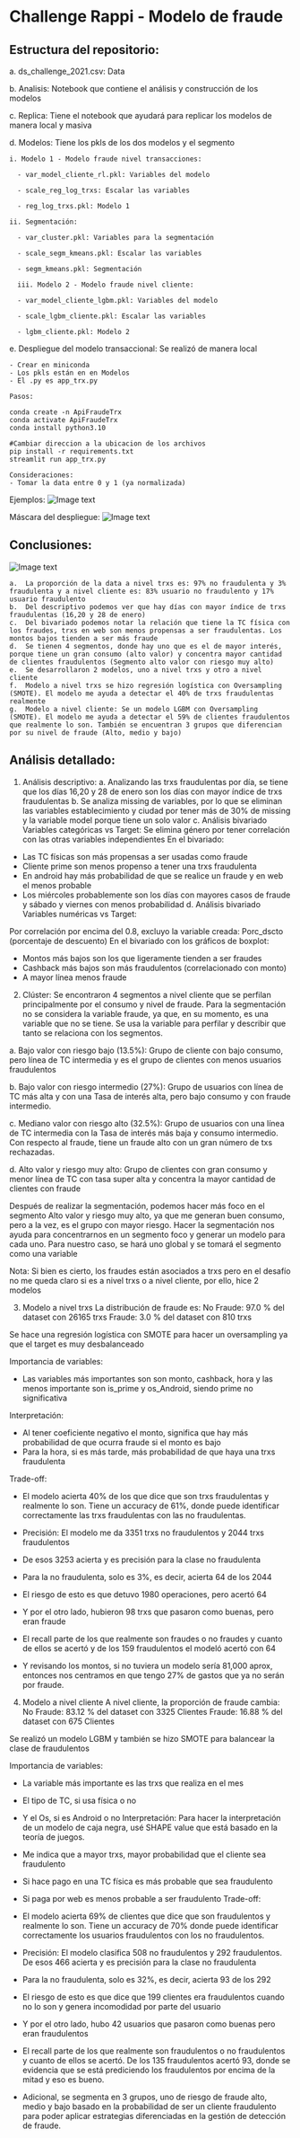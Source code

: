 # Challenge Rappi - Modelo de fraude

## Estructura del repositorio:

a. ds_challenge_2021.csv: Data 

b. Analisis: Notebook que contiene el análisis y construcción de los modelos

c. Replica: Tiene el notebook que ayudará para replicar los modelos de manera local y masiva

d. Modelos: Tiene los pkls de los dos modelos y el segmento

    i. Modelo 1 - Modelo fraude nivel transacciones:

      - var_model_cliente_rl.pkl: Variables del modelo

      - scale_reg_log_trxs: Escalar las variables

      - reg_log_trxs.pkl: Modelo 1

    ii. Segmentación:  
    
      - var_cluster.pkl: Variables para la segmentación

      - scale_segm_kmeans.pkl: Escalar las variables

      - segm_kmeans.pkl: Segmentación
      
      iii. Modelo 2 - Modelo fraude nivel cliente:

      - var_model_cliente_lgbm.pkl: Variables del modelo

      - scale_lgbm_cliente.pkl: Escalar las variables

      - lgbm_cliente.pkl: Modelo 2    
      
  e. Despliegue del modelo transaccional: Se realizó de manera local
  
  	- Crear en miniconda
	- Los pkls están en en Modelos
	- El .py es app_trx.py
	
	Pasos: 
  
  	conda create -n ApiFraudeTrx
	conda activate ApiFraudeTrx
	conda install python3.10
	
	#Cambiar direccion a la ubicacion de los archivos
	pip install -r requirements.txt
	streamlit run app_trx.py 
	
	Consideraciones:
	- Tomar la data entre 0 y 1 (ya normalizada)
	
Ejemplos:
![Image text](https://github.com/EdwinChirre/ds_challeng_rappi/blob/main/EjemploDespliegue/Ejemplos.png)
	
Máscara del despliegue:
![Image text](https://github.com/EdwinChirre/ds_challeng_rappi/blob/main/EjemploDespliegue/ModeloDespliegue.PNG)
  
  
 ## Conclusiones:
 
![Image text](https://github.com/EdwinChirre/ds_challeng_rappi/blob/55f677520cfd825daa16c388e838409e7a632cde/Conclusion_Modelo.png)
 
    a.	La proporción de la data a nivel trxs es: 97% no fraudulenta y 3% fraudulenta y a nivel cliente es: 83% usuario no fraudulento y 17% usuario fraudulento
    b.	Del descriptivo podemos ver que hay días con mayor índice de trxs fraudulentas (16,20 y 28 de enero)
    c.	Del bivariado podemos notar la relación que tiene la TC física con los fraudes, trxs en web son menos propensas a ser fraudulentas. Los montos bajos tienden a ser más fraude
    d.	Se tienen 4 segmentos, donde hay uno que es el de mayor interés, porque tiene un gran consumo (alto valor) y concentra mayor cantidad de clientes fraudulentos (Segmento alto valor con riesgo muy alto)
    e.	Se desarrollaron 2 modelos, uno a nivel trxs y otro a nivel cliente
    f.	Modelo a nivel trxs se hizo regresión logística con Oversampling (SMOTE). El modelo me ayuda a detectar el 40% de trxs fraudulentas realmente
    g.	Modelo a nivel cliente: Se un modelo LGBM con Oversampling (SMOTE). El modelo me ayuda a detectar el 59% de clientes fraudulentos que realmente lo son. También se encuentran 3 grupos que diferencian por su nivel de fraude (Alto, medio y bajo)

 
 ## Análisis detallado:
 
 1.	Análisis descriptivo:
a.	Analizando las trxs fraudulentas por día, se tiene que los días 16,20 y 28 de enero son los días con mayor índice de trxs fraudulentas
b.	Se analiza missing de variables, por lo que se eliminan las variables establecimiento y ciudad por tener más de 30% de missing y la variable model porque tiene un solo valor
c.	Análisis bivariado Variables categóricas vs Target:
Se elimina género por tener correlación con las otras variables independientes
En el bivariado:

-	Las TC físicas son más propensas a ser usadas como fraude
-	Cliente prime son menos propenso a tener una trxs fraudulenta
-	En android hay más probabilidad de que se realice un fraude y en web el menos probable
-	Los miércoles probablemente son los días con mayores casos de fraude y sábado y viernes con menos probabilidad
d.	Análisis bivariado Variables numéricas vs Target:

Por correlación por encima del 0.8, excluyo la variable creada: Porc_dscto (porcentaje de descuento)
En el bivariado con los gráficos de boxplot:

-	Montos más bajos son los que ligeramente tienden a ser fraudes
-	Cashback más bajos son más fraudulentos (correlacionado con monto)
-	A mayor línea menos fraude



2.	Clúster: 
Se encontraron 4 segmentos a nivel cliente que se perfilan principalmente por el consumo y nivel de fraude. Para la segmentación no se considera la variable fraude, ya que, en su momento, es una variable que no se tiene. Se usa la variable para perfilar y describir que tanto se relaciona con los segmentos.

a.	Bajo valor con riesgo bajo (13.5%): Grupo de cliente con bajo consumo, pero línea de TC intermedia y es el grupo de clientes con menos usuarios fraudulentos

b.	Bajo valor con riesgo intermedio (27%): Grupo de usuarios con línea de TC más alta y con una Tasa de interés alta, pero bajo consumo y con fraude intermedio.

c.	Mediano valor con riesgo alto (32.5%): Grupo de usuarios con una línea de TC intermedia con la Tasa de interés más baja y consumo intermedio. Con respecto al fraude, tiene un fraude alto con un gran número de txs rechazadas.

d.	Alto valor y riesgo muy alto: Grupo de clientes con gran consumo y menor línea de TC con tasa super alta y concentra la mayor cantidad de clientes con fraude

Después de realizar la segmentación, podemos hacer más foco en el segmento Alto valor y riesgo muy alto, ya que me generan buen consumo, pero a la vez, es el grupo con mayor riesgo.
Hacer la segmentación nos ayuda para concentrarnos en un segmento foco y generar un modelo para cada uno. Para nuestro caso, se hará uno global y se tomará el segmento como una variable

Nota: Si bien es cierto, los fraudes están asociados a trxs pero en el desafío no me queda claro si es a nivel trxs o a nivel cliente, por ello, hice 2 modelos

3.	Modelo a nivel trxs
La distribución de fraude es: 
No Fraude: 97.0 % del dataset con 26165 trxs 
Fraude: 3.0 % del dataset con 810 trxs


Se hace una regresión logística con SMOTE para hacer un oversampling ya que el target es muy desbalanceado


Importancia de variables:
-	Las variables más importantes son son monto, cashback, hora y las menos importante son is_prime y os_Android, siendo prime no significativa 

Interpretación:
-	Al tener coeficiente negativo el monto, significa que hay más probabilidad de que ocurra fraude si el monto es bajo
-	Para la hora, si es más tarde, más probabilidad de que haya una trxs fraudulenta

Trade-off:
-	El modelo acierta 40% de los que dice que son trxs fraudulentas y realmente lo son. Tiene un accuracy de 61%, donde puede identificar correctamente las trxs fraudulentas con las no fraudulentas.

-	Precisión: El modelo me da 3351 trxs no fraudulentos y 2044 trxs fraudulentos
-	De esos 3253 acierta y es precisión para la clase no fraudulenta
-	Para la no fraudulenta, solo es 3%, es decir, acierta 64 de los 2044
-	El riesgo de esto es que detuvo 1980 operaciones, pero acertó 64
-	Y por el otro lado, hubieron 98 trxs que pasaron como buenas, pero eran fraude
-	El recall parte de los que realmente son fraudes o no fraudes y cuanto de ellos se acertó y de los 159 fraudulentos el modeló acertó con 64
-	Y revisando los montos, si no tuviera un modelo sería 81,000 aprox, entonces nos centramos en que tengo 27% de gastos que ya no serán por fraude.

4.	Modelo a nivel cliente
A nivel cliente, la proporción de fraude cambia:
No Fraude: 83.12 % del dataset con 3325 Clientes
Fraude: 16.88 % del dataset con 675 Clientes
	
Se realizó un modelo LGBM y también se hizo SMOTE para balancear la clase de fraudulentos

Importancia de variables:
-	La variable más importante es las trxs que realiza en el mes
-	El tipo de TC, si usa física o no
-	Y el Os, si es Android o no
Interpretación:
Para hacer la interpretación de un modelo de caja negra, usé SHAPE value que está basado en la teoría de juegos.
-	Me indica que a mayor trxs, mayor probabilidad que el cliente sea fraudulento
-	Si hace pago en una TC física es más probable que sea fraudulento
-	Si paga por web es menos probable a ser fraudulento
Trade-off:
-	El modelo acierta 69% de clientes que dice que son fraudulentos y realmente lo son. Tiene un accuracy de 70% donde puede identificar correctamente los usuarios fraudulentos con los no fraudulentos.

-	Precisión: El modelo clasifica 508 no fraudulentos y 292 fraudulentos. De esos 466 acierta y es precisión para la clase no fraudulenta
-	Para la no fraudulenta, solo es 32%, es decir, acierta 93 de los 292
-	El riesgo de esto es que dice que 199 clientes era fraudulentos cuando no lo son y genera incomodidad por parte del usuario

-	Y por el otro lado, hubo 42 usuarios que pasaron como buenas pero eran fraudulentos

-	El recall parte de los que realmente son fraudulentos o no fraudulentos y cuanto de ellos se acertó. De los 135 fraudulentos acertó 93, donde se evidencia que se está prediciendo los fraudulentos por encima de la mitad y eso es bueno.

-	Adicional, se segmenta en 3 grupos, uno de riesgo de fraude alto, medio y bajo basado en la probabilidad de ser un cliente fraudulento para poder aplicar estrategias diferenciadas en la gestión de detección de fraude.

